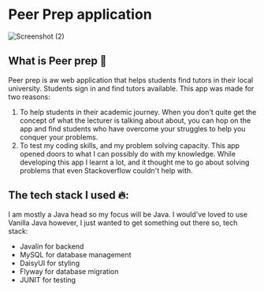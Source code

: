 # Peer Prep application
![Screenshot (2)](https://github.com/user-attachments/assets/7caccea6-4c4e-460f-bd4b-840405dcb1ab)


## What is Peer prep 📕
Peer prep is aw web application that helps students find tutors in their local university. Students sign in and find tutors available. This app was made for two reasons:
1. To help students in their academic journey. When you don't quite get the concept of what the lecturer is talking about about, you can hop on the app and find students who have overcome your struggles to help you conquer your problems.
2. To test my coding skills, and my problem solving capacity. This app opened doors to what I can possibly do with my knowledge. While developing this app I learnt a lot, and it thought me to go about solving problems that even Stackoverflow couldn't help with.

## The tech stack I used 🔥:
I am mostly a Java head so my focus will be Java. I would've loved to use Vanilla Java however, I just wanted to get something out there so, tech stack:
- Javalin for backend
- MySQL for database management
- DaisyUI for styling
- Flyway for database migration
- JUNIT for testing
